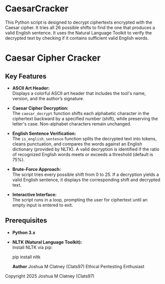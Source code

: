 # CaesarCracker
This Python script is designed to decrypt ciphertexts encrypted with the Caesar cipher. It tries all 26 possible shifts to find the one that produces a valid English sentence. It uses the Natural Language Toolkit to verify the decrypted text by checking if it contains sufficient valid English words.

# Caesar Cipher Cracker

## Key Features

- **ASCII Art Header:**  
  Displays a colorful ASCII art header that includes the tool's name, version, and the author’s signature.

- **Caesar Cipher Decryption:**  
  The `caesar_decrypt` function shifts each alphabetic character in the ciphertext backward by a specified number (shift), while preserving the letter's case. Non-alphabet characters remain unchanged.

- **English Sentence Verification:**  
  The `is_english_sentence` function splits the decrypted text into tokens, cleans punctuation, and compares the words against an English dictionary (provided by NLTK). A valid decryption is identified if the ratio of recognized English words meets or exceeds a threshold (default is 75%).

- **Brute-Force Approach:**  
  The script tries every possible shift from 0 to 25. If a decryption yields a valid English sentence, it displays the corresponding shift and decrypted text.

- **Interactive Interface:**  
  The script runs in a loop, prompting the user for ciphertext until an empty input is entered to exit.

## Prerequisites

- **Python 3.x**

- **NLTK (Natural Language Toolkit):**  
  Install NLTK via pip:
  
  pip install nltk

  **Author**
Joshua M Clatney (Clats97)
Ethical Pentesting Enthusiast

Copyright 2025 Joshua M Clatney (Clats97)


